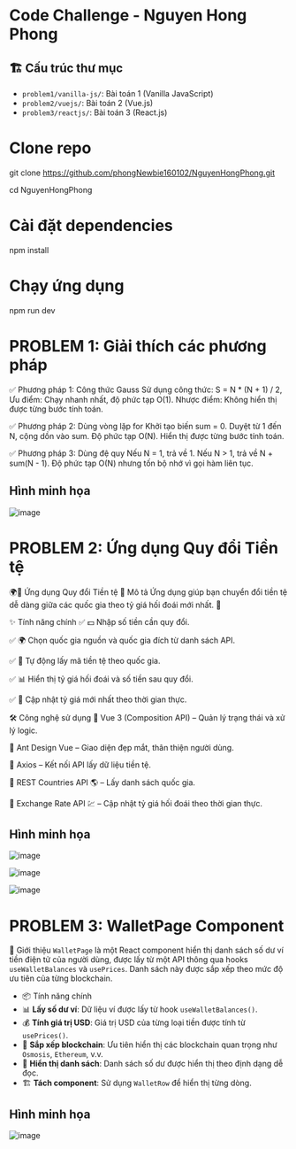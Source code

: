 # Code Challenge - Nguyen Hong Phong

## 🏗 Cấu trúc thư mục

- `problem1/vanilla-js/`: Bài toán 1 (Vanilla JavaScript)
- `problem2/vuejs/`: Bài toán 2 (Vue.js)
- `problem3/reactjs/`: Bài toán 3 (React.js)

# Clone repo
git clone https://github.com/phongNewbie160102/NguyenHongPhong.git

cd NguyenHongPhong

# Cài đặt dependencies
npm install

# Chạy ứng dụng
npm run dev

# PROBLEM 1: Giải thích các phương pháp
✅ Phương pháp 1: Công thức Gauss
Sử dụng công thức:
S = N * (N + 1) / 2,
Ưu điểm: Chạy nhanh nhất, độ phức tạp O(1).
Nhược điểm: Không hiển thị được từng bước tính toán.

✅ Phương pháp 2: Dùng vòng lặp for
Khởi tạo biến sum = 0.
Duyệt từ 1 đến N, cộng dồn vào sum.
Độ phức tạp O(N).
Hiển thị được từng bước tính toán.

✅ Phương pháp 3: Dùng đệ quy
Nếu N = 1, trả về 1.
Nếu N > 1, trả về N + sum(N - 1).
Độ phức tạp O(N) nhưng tốn bộ nhớ vì gọi hàm liên tục.

## Hình minh họa

![image](https://github.com/user-attachments/assets/11deda1c-6aba-46a6-a0db-5b08be696565)


# PROBLEM 2: Ứng dụng Quy đổi Tiền tệ
🌍💱 Ứng dụng Quy đổi Tiền tệ
📖 Mô tả
Ứng dụng giúp bạn chuyển đổi tiền tệ dễ dàng giữa các quốc gia theo tỷ giá hối đoái mới nhất. 🚀

✨ Tính năng chính
✅ 💵 Nhập số tiền cần quy đổi.

✅ 🌍 Chọn quốc gia nguồn và quốc gia đích từ danh sách API.

✅ 🔄 Tự động lấy mã tiền tệ theo quốc gia.

✅ 📊 Hiển thị tỷ giá hối đoái và số tiền sau quy đổi.

✅ 📡 Cập nhật tỷ giá mới nhất theo thời gian thực.

🛠 Công nghệ sử dụng
🔹 Vue 3 (Composition API) – Quản lý trạng thái và xử lý logic.

🔹 Ant Design Vue – Giao diện đẹp mắt, thân thiện người dùng.

🔹 Axios – Kết nối API lấy dữ liệu tiền tệ.

🔹 REST Countries API 🌎 – Lấy danh sách quốc gia.

🔹 Exchange Rate API 💹 – Cập nhật tỷ giá hối đoái theo thời gian thực.

## Hình minh họa
![image](https://github.com/user-attachments/assets/9aa66c9e-22e4-46c4-b298-fada4125ada3)

![image](https://github.com/user-attachments/assets/a6889a65-8e13-4fc5-8bbf-f639075e540e)

![image](https://github.com/user-attachments/assets/d8efb19a-687e-4798-b938-23e68bca21d8)


# PROBLEM 3: WalletPage Component
 📌 Giới thiệu
`WalletPage` là một React component hiển thị danh sách số dư ví tiền điện tử của người dùng, được lấy từ một API thông qua hooks `useWalletBalances` và `usePrices`. Danh sách này được sắp xếp theo mức độ ưu tiên của từng blockchain.

- 📦 Tính năng chính
- 📊 **Lấy số dư ví**: Dữ liệu ví được lấy từ hook `useWalletBalances()`.
- 💰 **Tính giá trị USD**: Giá trị USD của từng loại tiền được tính từ `usePrices()`.
- 🔄 **Sắp xếp blockchain**: Ưu tiên hiển thị các blockchain quan trọng như `Osmosis`, `Ethereum`, v.v.
- 🎨 **Hiển thị danh sách**: Danh sách số dư được hiển thị theo định dạng dễ đọc.
- 🏗 **Tách component**: Sử dụng `WalletRow` để hiển thị từng dòng.

## Hình minh họa
![image](https://github.com/user-attachments/assets/4414a89b-65ef-4444-92fa-bde603a5210f)
